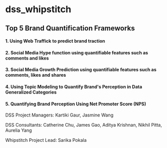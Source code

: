 # dss_whipstitch
## Top 5 Brand Quantification Frameworks
#### 1. Using Web Traffick to predict brand traction
#### 2. Social Media Hype function using quantifiable features such as comments and likes
#### 3. Social Media Growth Prediction using quantifiable features such as comments, likes and shares
#### 4. Using Topic Modeling to Quantify Brand's Perception in Data Generalized Categories
#### 5. Quantifying Brand Perception Using Net Promoter Score (NPS)

DSS Project Managers: Kartiki Gaur, Jasmine Wang

DSS Consultants: Catherine Chu, James Gao, Aditya Krishnan, Nikhil Pitta, Aurelia Yang

Whipstitch Project Lead: Sarika Pokala
